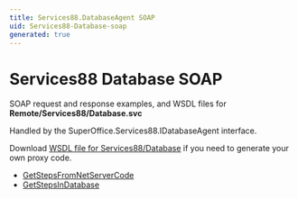 ```yaml
---
title: Services88.DatabaseAgent SOAP
uid: Services88-Database-soap
generated: true
---
```


# Services88 Database SOAP

SOAP request and response examples, and WSDL files for **Remote/Services88/Database.svc**

Handled by the <see cref="T:SuperOffice.Services88.IDatabaseAgent">SuperOffice.Services88.IDatabaseAgent</see> interface.



Download [WSDL file for Services88/Database](../Services88-Database.md) if you need to generate your own proxy code.

* [GetStepsFromNetServerCode](GetStepsFromNetServerCode.md)
* [GetStepsInDatabase](GetStepsInDatabase.md)

